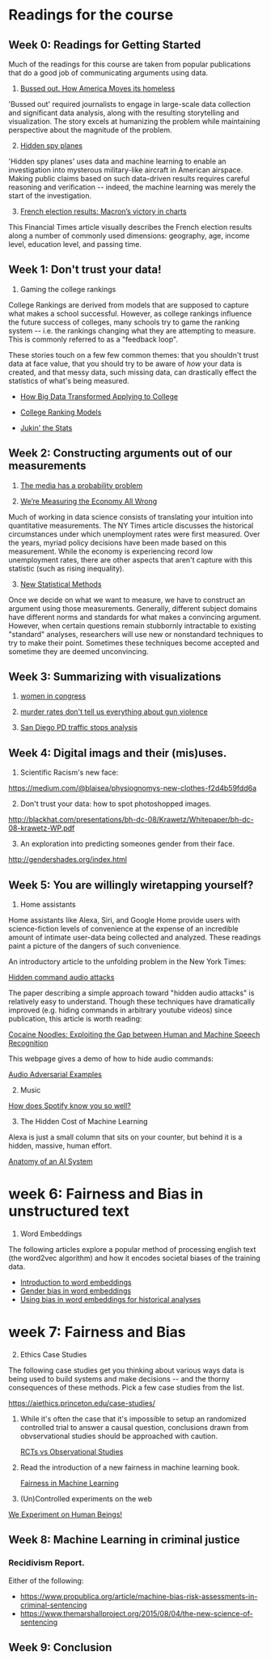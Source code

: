 # Readings for the course

## Week 0: Readings for Getting Started

Much of the readings for this course are taken from popular
publications that do a good job of communicating arguments using
data. 

1. [Bussed out. How America Moves its homeless](https://www.theguardian.com/us-news/ng-interactive/2017/dec/20/bussed-out-america-moves-homeless-people-country-study)

'Bussed out' required journalists to engage in large-scale data
collection and significant data analysis, along with the resulting
storytelling and visualization. The story excels at humanizing the
problem while maintaining perspective about the magnitude of the
problem.

2. [Hidden spy planes](https://www.buzzfeednews.com/article/peteraldhous/hidden-spy-planes)

'Hidden spy planes' uses data and machine learning to enable an
investigation into mysterous military-like aircraft in American
airspace. Making public claims based on such data-driven results
requires careful reasoning and verification -- indeed, the machine
learning was merely the start of the investigation.

3. [French election results: Macron’s victory in charts](https://www.ft.com/content/62d782d6-31a7-11e7-9555-23ef563ecf9a)

This Financial Times article visually describes the French election
results along a number of commonly used dimensions: geography, age,
income level, education level, and passing time.

## Week 1: Don't trust your data!

1. Gaming the college rankings

College Rankings are derived from models that are supposed to capture
what makes a school successful. However, as college rankings influence
the future success of colleges, many schools try to game the ranking
system -- i.e. the rankings changing what they are attempting
to measure. This is commonly referred to as a "feedback loop".

These stories touch on a few few common themes: that you shouldn't
trust data at face value, that you should try to be aware of *how*
your data is created, and that messy data, such missing data, can
drastically effect the statistics of what's being measured.

* [How Big Data Transformed Applying to College](http://www.slate.com/articles/business/moneybox/2016/09/how_big_data_made_applying_to_college_tougher_crueler_and_more_expensive.html)
  
* [College Ranking Models](https://mathbabe.org/2013/08/26/college-ranking-models/)
     
* [Jukin' the Stats](https://papers.ssrn.com/sol3/papers.cfm?abstract_id=2779183)
      

## Week 2: Constructing arguments out of our measurements


1. [The media has a probability problem](https://fivethirtyeight.com/features/the-media-has-a-probability-problem/)


2. [We’re Measuring the Economy All Wrong](https://www.nytimes.com/2018/09/14/opinion/columnists/great-recession-economy-gdp.html)
   
Much of working in data science consists of translating your intuition
into quantitative measurements. The NY Times article discusses the
historical circumstances under which unemployment rates were first
measured. Over the years, myriad policy decisions have been made based
on this measurement. While the economy is experiencing record low
unemployment rates, there are other aspects that aren't capture with
this statistic (such as rising inequality). 

3. [New Statistical Methods](https://fivethirtyeight.com/features/a-flawed-statistical-method-was-just-banned-from-a-major-sports-science-journal/)

Once we decide on what we want to measure, we have to construct an
argument using those measurements. Generally, different subject
domains have different norms and standards for what makes a convincing
argument. However, when certain questions remain stubbornly
intractable to existing "standard" analyses, researchers will use
new or nonstandard techniques to try to make their point. Sometimes
these techniques become accepted and sometime they are deemed
unconvincing.



## Week 3: Summarizing with visualizations

1. [women in congress](https://pudding.cool/2018/07/women-in-congress/) 

2. [murder rates don't tell us everything about gun violence](https://fivethirtyeight.com/features/murder-rates-dont-tell-us-everything-about-gun-violence/)

3. [San Diego PD traffic stops
analysis](http://www.sandiegouniontribune.com/news/public-safety/sd-me-traffic-stops-20161202-story.html)




## Week 4: Digital imags and their (mis)uses. 

1. Scientific Racism's new face:

https://medium.com/@blaisea/physiognomys-new-clothes-f2d4b59fdd6a

2. Don't trust your data: how to spot photoshopped images.

http://blackhat.com/presentations/bh-dc-08/Krawetz/Whitepaper/bh-dc-08-krawetz-WP.pdf

3. An exploration into predicting someones gender from their face.

http://gendershades.org/index.html


## Week 5: You are willingly wiretapping yourself?

1. Home assistants

Home assistants like Alexa, Siri, and Google Home provide users with
science-fiction levels of convenience at the expense of an incredible
amount of intimate user-data being collected and analyzed. These
readings paint a picture of the dangers of such convenience.

An introductory article to the unfolding problem in the New York Times:

[Hidden command audio attacks](https://www.nytimes.com/2018/05/10/technology/alexa-siri-hidden-command-audio-attacks.html)

The paper describing a simple approach toward "hidden audio attacks"
is relatively easy to understand. Though these techniques have
dramatically improved (e.g. hiding commands in arbitrary youtube
videos) since publication, this article is worth reading:

[Cocaine Noodles: Exploiting the Gap between Human and Machine Speech Recognition](https://www.usenix.org/system/files/conference/woot15/woot15-paper-vaidya.pdf)

This webpage gives a demo of how to hide audio commands:

[Audio Adversarial Examples](https://nicholas.carlini.com/code/audio_adversarial_examples/)


2. Music

[How does Spotify know you so well?](https://medium.com/s/story/spotifys-discover-weekly-how-machine-learning-finds-your-new-music-19a41ab76efe)

3. The Hidden Cost of Machine Learning

Alexa is just a small column that sits on your counter, but behind it
is a hidden, massive, human effort.

[Anatomy of an AI System](https://anatomyof.ai/)

# week 6: Fairness and Bias in unstructured text

1. Word Embeddings

The following articles explore a popular method of processing english
text (the word2vec algorithm) and how it encodes societal biases of
the training data.

- [Introduction to word embeddings](https://www.technologyreview.com/s/519581/how-google-converted-language-translation-into-a-problem-of-vector-space-mathematics/)
- [Gender bias in word embeddings](https://www.technologyreview.com/s/602025/how-vector-space-mathematics-reveals-the-hidden-sexism-in-language/)
- [Using bias in word embeddings for historical analyses](https://arxiv.org/pdf/1711.08412.pdf)


# week 7: Fairness and Bias

2. Ethics Case Studies

The following case studies get you thinking about various ways data is
being used to build systems and make decisions -- and the thorny
consequences of these methods. Pick a few case studies from the list.

https://aiethics.princeton.edu/case-studies/
1. While it's often the case that it's impossible to setup an
   randomized controlled trial to answer a causal question,
   conclusions drawn from obvservational studies should be approached
   with caution.
   
   [RCTs vs Observational Studies](https://www.nytimes.com/2018/08/06/upshot/employer-wellness-programs-randomized-trials.html)

2. Read the introduction of a new fairness in machine learning book.

   [Fairness in Machine
   Learning](https://fairmlbook.org/pdf/fairmlbook.pdf)

3. (Un)Controlled experiments on the web

[We Experiment on Human Beings!](https://github.com/afraenkel/DSC96/blob/master/projects/06.Prediction/We%20Experiment%20On%20Human%20Beings!%20%E2%80%93%20The%20OkCupid%20Blog.pdf)


## Week 8: Machine Learning in criminal justice

### Recidivism Report. 

Either of the following:
* https://www.propublica.org/article/machine-bias-risk-assessments-in-criminal-sentencing
* https://www.themarshallproject.org/2015/08/04/the-new-science-of-sentencing


## Week 9: Conclusion


